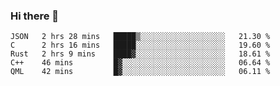 ### Hi there 👋

<!--
**WShiBin/WShiBin** is a ✨ _special_ ✨ repository because its `README.md` (this file) appears on your GitHub profile.

Here are some ideas to get you started:

- 🔭 I’m currently working on ...
- 🌱 I’m currently learning ...
- 👯 I’m looking to collaborate on ...
- 🤔 I’m looking for help with ...
- 💬 Ask me about ...
- 📫 How to reach me: ...
- 😄 Pronouns: ...
- ⚡ Fun fact: ...
-->

<!--START_SECTION:waka-->
```text
JSON   2 hrs 28 mins   █████▒░░░░░░░░░░░░░░░░░░░   21.30 % 
C      2 hrs 16 mins   █████░░░░░░░░░░░░░░░░░░░░   19.60 % 
Rust   2 hrs 9 mins    ████▓░░░░░░░░░░░░░░░░░░░░   18.61 % 
C++    46 mins         █▓░░░░░░░░░░░░░░░░░░░░░░░   06.64 % 
QML    42 mins         █▓░░░░░░░░░░░░░░░░░░░░░░░   06.11 % 
```
<!--END_SECTION:waka-->
